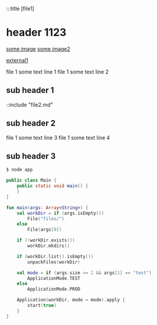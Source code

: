 :::title [file1]

# header 1123  

[some image](static/js/gumshoe.js)
[some image2](/static/js/gumshoe.js)

[external1](https://github.com/evgzakharov/md_parser)

file 1 some text line 1
file 1 some text line 2

## sub header 1

::include "file2.md" 

## sub header 2

file 1 some text line 3
file 1 some text line 4

## sub header 3

```sh
$ node app
```

```java
public class Main {
	public static void main() {
    }
}
```

```kotlin
fun main(args: Array<String>) {
    val workDir = if (args.isEmpty())
        File("files/")
    else
        File(args[0])

    if (!workDir.exists())
        workDir.mkdirs()

    if (workDir.list().isEmpty())
        unpackFiles(workDir)

    val mode = if (args.size >= 2 && args[1] == "test")
        ApplicationMode.TEST
    else
        ApplicationMode.PROD

    Application(workDir, mode = mode).apply {
        start(true)
    }
}
```